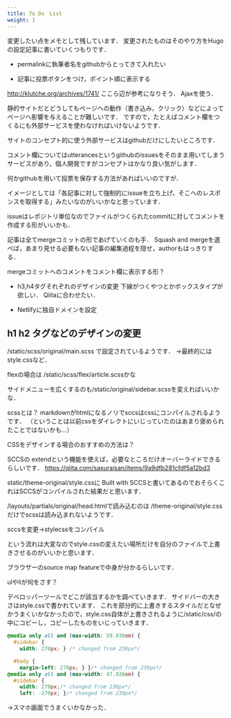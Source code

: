 ```yaml
---
title: To Do　List
weight: 1
---
```


変更したい点をメモとして残しています．
変更されたものはそのやり方をHugoの設定記事に書いていくつもりです．

- permalinkに執筆者名をgithubからとってきて入れたい

- 記事に投票ボタンをつけ，ポイント順に表示する

http://klutche.org/archives/1741/
ここら辺が参考になりそう．
Ajaxを使う．

静的サイトだとどうしてもページへの動作（書き込み，クリック）などによってページへ影響を与えることが難しいです．
ですので，たとえばコメント欄をつくるにも外部サービスを使わなければいけないようです．

サイトのコンセプト的に使う外部サービスはgithubだけにしたいところです．

コメント欄についてはutterancesというgithubのissuesをそのまま用いてしまうサービスがあり，個人開発ですがコンセプトはかなり良い気がします．

何かgithubを用いて投票を保存する方法があればいいのですが．

イメージとしては「各記事に対して強制的にissueを立ち上げ，そこへのレスポンスを取得する」みたいなのがいいかなと思っています．

issueはレポジトリ単位なのでファイルがつくられたcommitに対してコメントを作成する形がいいかも．

記事は全てmergeコミットの形であげていくのも手．
Squash and mergeを選べば，あまり見せる必要もない記事の編集過程を隠せ，authorもはっきりする．

mergeコミットへのコメントをコメント欄に表示する形？

- h3,h4タグそれぞれのデザインの変更
下線がつくやつとかボックスタイプが欲しい．
Qiitaに合わせたい．

- Netlifyに独自ドメインを設定



## h1 h2 タグなどのデザインの変更
/static/scss/original/main.scss
で設定されているようです．
→最終的にはstyle.cssなど．

flexの場合は
/static/scss/flex/article.scssかな

サイドメニューを広くするのも/static/original/sidebar.scssを変えればいいかな．

scssとは？
markdownがhtmlになるノリでsccsはcssにコンパイルされるようです．
（ということは以前cssをダイレクトにいじっていたのはあまり褒められたことではないかも...）


CSSをデザインする場合のおすすめの方法は？

SCCSの
extendという機能を使えば，必要なところだけオーバーライドできるらしいです．
https://qiita.com/sasuraisan/items/9a9dfb281cfdf5a12bd3

static/theme-original/style.cssに
Built with SCCSと書いてあるのでおそらくこれはSCCSがコンパイルされた結果だと思います．

/layouts/partials/original/head.htmlで読み込むのは
/theme-original/style.cssだけでscssは読み込まれないようです．

sccsを変更→stylecssをコンパイル

という流れは大変なのでstyle.cssの変えたい場所だけを自分のファイルで上書きさせるのがいいかと思います．

ブラウザーのsource map featureで中身が分かるらしいです．

ulやliが何をさす？

デベロッパーツールでどこが該当するかを調べていきます．
サイドバーの大きさはstyle.cssで書かれています．
これを部分的に上書きするスタイルだとなぜかうまくいかなかったので，style.css自体が上書きされるように/static/css/の中にコピーし，コピーしたものをいじっていきます．

```css
@media only all and (max-width: 59.938em) {
  #sidebar {
    width: 270px; } /* changed from 230px*/

  #body {
    margin-left: 270px; } }/* changed from 230px*/
@media only all and (max-width: 47.938em) {
  #sidebar {
    width: 270px;/* changed from 230px*/
    left: -270px; }/* changed from 230px*/
```

→スマホ画面でうまくいかなかった．




